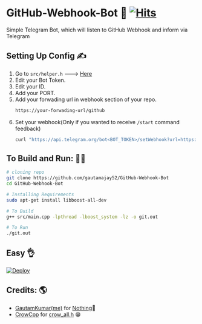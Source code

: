 
# GitHub-Webhook-Bot 🤖 [![Hits](https://hits.seeyoufarm.com/api/count/incr/badge.svg?url=https%3A%2F%2Fgithub.com%2Fgautamajay52%2FGitHub-Webhook-Bot&count_bg=%2379C83D&title_bg=%23555555&icon=&icon_color=%23E7E7E7&title=hits&edge_flat=false)](https://github.com/gautamajay52/GitHub-Webhook-Bot)
Simple Telegram Bot, which will listen to GitHub Webhook and inform via Telegram


## Setting Up Config ✍
1) Go to `src/helper.h` ---> [Here](https://github.com/gautamajay52/GitHub-Webhook-Bot/blob/main/src/helper.h#L10)
2) Edit your Bot Token.
3) Edit your ID.
4) Add your PORT.
5) Add your forwading url in webhook section of your repo.
    ```bash
    https://your-forwading-url/github
    ```
6) Set your webhook(Only if you wanted to receive `/start` command feedback)
    ```bash
    curl "https://api.telegram.org/bot<BOT_TOKEN>/setWebhook?url=https://your-forwading-url/telegram"
    ```


## To Build and Run: 🏃‍♂

```bash
# cloning repo
git clone https://github.com/gautamajay52/GitHub-Webhook-Bot
cd GitHub-Webhook-Bot

# Installing Requirements
sudo apt-get install libboost-all-dev

# To Build
g++ src/main.cpp -lpthread -lboost_system -lz -o git.out

# To Run
./git.out

```

## Easy 👌
[![Deploy](https://www.herokucdn.com/deploy/button.svg)](https://heroku.com/deploy)


## Credits: 🌎
* [GautamKumar(me)](https://github.com/gautamajay52) for [Nothing](https://github.com/gautamajay52/GitHub-Webhook-Bot)😬
* [CrowCpp](https://github.com/crowcpp/crow) for [crow_all.h](https://github.com/gautamajay52/GitHub-Webhook-Bot/blob/main/src/crow_all.h) 😁
